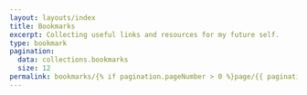 ```yaml
---
layout: layouts/index
title: Bookmarks
excerpt: Collecting useful links and resources for my future self.
type: bookmark
pagination:
  data: collections.bookmarks
  size: 12
permalink: bookmarks/{% if pagination.pageNumber > 0 %}page/{{ pagination.pageNumber }}{% else %}index{% endif %}.html
---
```

